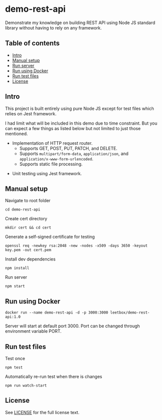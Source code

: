 
# demo-rest-api

Demonstrate my knowledge on building REST API using Node JS standard library without having to rely on any framework.

## Table of contents

* [Intro](#intro)
* [Manual setup](#manual-setup)
* [Run server](#run-server)
* [Run using Docker](#run-using-docker)
* [Run test files](#run-test-files)
* [License](#license)

## Intro

This project is built entirely using pure Node JS except for test files which relies on Jest framework.

I had limit what will be included in this demo due to time constraint. But you can expect a few things as listed below but not limited to just those mentioned.

* Implementation of HTTP request router.
  * Supports GET, POST, PUT, PATCH, and DELETE.
  * Supports `multipart/form-data`, `application/json`, and `application/x-www-form-urlencoded`.
  * Supports static file processing.
- Unit testing using Jest framework.

## Manual setup

Navigate to root folder
```
cd demo-rest-api
```

Create cert directory
```
mkdir cert && cd cert
```

Generate a self-signed certificate for testing
```
openssl req -newkey rsa:2048 -new -nodes -x509 -days 3650 -keyout key.pem -out cert.pem
```

Install dev dependencies
```
npm install
```

Run server
```
npm start
```

## Run using Docker
```
docker run --name demo-rest-api -d -p 3000:3000 leetbox/demo-rest-api:1.0
```

Server will start at default port 3000. Port can be changed through environment variable PORT.

## Run test files

Test once
```
npm test
```

Automatically re-run test when there is changes
```
npm run watch-start
```
## License

See [LICENSE](https://github.com/ridhuanhassan/demo-rest-api/blob/main/LICENSE) for the full
license text.
